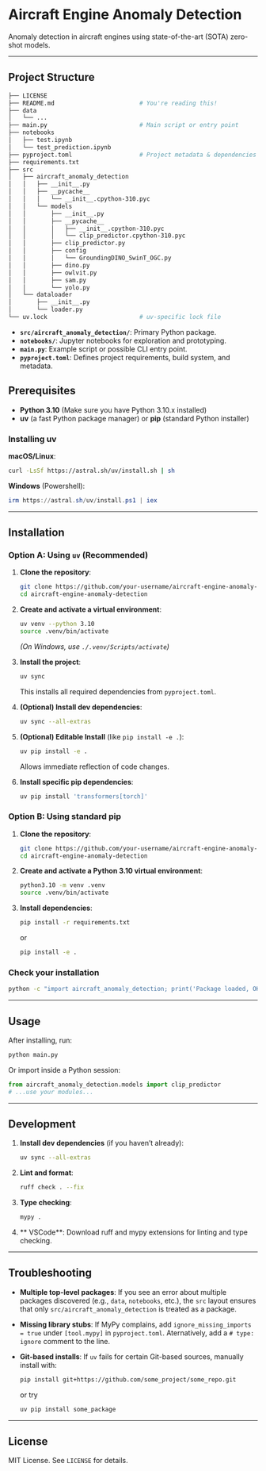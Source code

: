 # Aircraft Engine Anomaly Detection

Anomaly detection in aircraft engines using state-of-the-art (SOTA) zero-shot models.

---

## Project Structure

```bash
├── LICENSE
├── README.md                        # You're reading this!
├── data
│   └── ...
├── main.py                          # Main script or entry point
├── notebooks
│   ├── test.ipynb
│   └── test_prediction.ipynb
├── pyproject.toml                   # Project metadata & dependencies
├── requirements.txt
├── src
│   ├── aircraft_anomaly_detection
│   │   ├── __init__.py
│   │   ├── __pycache__
│   │   │   └── __init__.cpython-310.pyc
│   │   └── models
│   │       ├── __init__.py
│   │       ├── __pycache__
│   │       │   ├── __init__.cpython-310.pyc
│   │       │   └── clip_predictor.cpython-310.pyc
│   │       ├── clip_predictor.py
│   │       ├── config
│   │       │   └── GroundingDINO_SwinT_OGC.py
│   │       ├── dino.py
│   │       ├── owlvit.py
│   │       ├── sam.py
│   │       └── yolo.py
│   └── dataloader
│       ├── __init__.py
│       └── loader.py
└── uv.lock                          # uv-specific lock file
```

- **`src/aircraft_anomaly_detection/`**: Primary Python package.
- **`notebooks/`**: Jupyter notebooks for exploration and prototyping.
- **`main.py`**: Example script or possible CLI entry point.
- **`pyproject.toml`**: Defines project requirements, build system, and metadata.

## Prerequisites

- **Python 3.10** (Make sure you have Python 3.10.x installed)
- **uv** (a fast Python package manager) or **pip** (standard Python installer)

### Installing uv

**macOS/Linux**:
```bash
curl -LsSf https://astral.sh/uv/install.sh | sh
```

**Windows** (Powershell):
```powershell
irm https://astral.sh/uv/install.ps1 | iex
```

---

## Installation

### Option A: Using `uv` (Recommended)

1. **Clone the repository**:
   ```bash
   git clone https://github.com/your-username/aircraft-engine-anomaly-detection.git
   cd aircraft-engine-anomaly-detection
   ```

2. **Create and activate a virtual environment**:
   ```bash
   uv venv --python 3.10
   source .venv/bin/activate
   ```
   *(On Windows, use `./.venv/Scripts/activate`)*

3. **Install the project**:
   ```bash
   uv sync
   ```
   This installs all required dependencies from `pyproject.toml`.

4. **(Optional) Install dev dependencies**:
   ```bash
   uv sync --all-extras
   ```

5. **(Optional) Editable Install** (like `pip install -e .`):
   ```bash
   uv pip install -e .
   ```
   Allows immediate reflection of code changes.

6. **Install specific  pip dependencies**:
   ```bash
   uv pip install 'transformers[torch]'
   ```

### Option B: Using standard pip

1. **Clone the repository**:
   ```bash
   git clone https://github.com/your-username/aircraft-engine-anomaly-detection.git
   cd aircraft-engine-anomaly-detection
   ```
2. **Create and activate a Python 3.10 virtual environment**:
   ```bash
   python3.10 -m venv .venv
   source .venv/bin/activate
   ```
3. **Install dependencies**:
   ```bash
   pip install -r requirements.txt
   ```
   or
   ```bash
   pip install -e .
   ```
### Check your installation
```bash
python -c "import aircraft_anomaly_detection; print('Package loaded, OK!')"
```
---

## Usage

After installing, run:
```bash
python main.py
```

Or import inside a Python session:
```python
from aircraft_anomaly_detection.models import clip_predictor
# ...use your modules...
```

---

## Development

1. **Install dev dependencies** (if you haven’t already):
   ```bash
   uv sync --all-extras
   ```
2. **Lint and format**:
   ```bash
   ruff check . --fix
   ```
3. **Type checking**:
   ```bash
   mypy .
   ```
4. ** VSCode**: Download ruff and mypy extensions for linting and type checking.
---

## Troubleshooting

- **Multiple top-level packages**: If you see an error about multiple packages discovered (e.g., `data`, `notebooks`, etc.), the `src` layout ensures that only `src/aircraft_anomaly_detection` is treated as a package.
- **Missing library stubs**: If MyPy complains, add `ignore_missing_imports = true` under `[tool.mypy]` in `pyproject.toml`. Aternatively, add a `# type: ignore` comment to the line.
  
- **Git-based installs**: If `uv` fails for certain Git-based sources, manually install with:
  ```bash
  pip install git+https://github.com/some_project/some_repo.git
  ```
  or try
  ```bash
  uv pip install some_package
  ```

---

## License
MIT License. See `LICENSE` for details.


